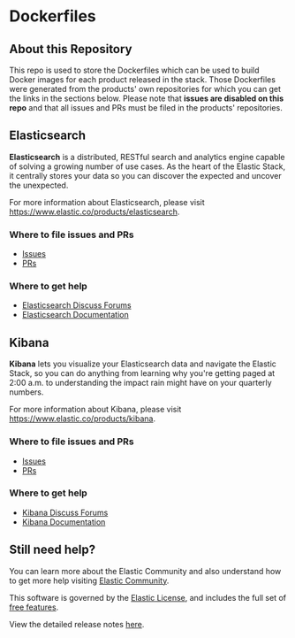 # Dockerfiles 

## About this Repository

This repo is used to store the Dockerfiles which can be used to build Docker images 
for each product released in the stack. Those Dockerfiles were generated from the 
products' own repositories for which you can get the links in the sections below. 
Please note that **issues are disabled on this repo** and that all issues and PRs 
must be filed in the products' repositories.

## Elasticsearch

**Elasticsearch** is a distributed, RESTful search and analytics engine capable of
solving a growing number of use cases. As the heart of the Elastic Stack, it
centrally stores your data so you can discover the expected and uncover the
unexpected.

For more information about Elasticsearch, please visit
https://www.elastic.co/products/elasticsearch.

### Where to file issues and PRs

- [Issues](https://github.com/elastic/elasticsearch/issues)
- [PRs](https://github.com/elastic/elasticsearch/pulls)

### Where to get help

- [Elasticsearch Discuss Forums](https://discuss.elastic.co/c/elasticsearch) 
- [Elasticsearch Documentation](https://www.elastic.co/guide/en/elasticsearch/reference/master/index.html)

## Kibana

**Kibana** lets you visualize your Elasticsearch data and navigate the Elastic Stack, 
so you can do anything from learning why you're getting paged at 2:00 a.m. to 
understanding the impact rain might have on your quarterly numbers.

For more information about Kibana, please visit
https://www.elastic.co/products/kibana.

### Where to file issues and PRs

- [Issues](https://github.com/elastic/kibana/issues)
- [PRs](https://github.com/elastic/kibana/pulls)


### Where to get help

- [Kibana Discuss Forums](https://discuss.elastic.co/c/kibana) 
- [Kibana Documentation](https://www.elastic.co/guide/en/kibana/current/index.html)

## Still need help?

You can learn more about the Elastic Community and also understand how to get more help 
visiting [Elastic Community](https://www.elastic.co/community).


This software is governed by the [Elastic
License](https://github.com/elastic/elasticsearch/blob/7.3/licenses/ELASTIC-LICENSE.txt),
and includes the full set of [free
features](https://www.elastic.co/subscriptions).

View the detailed release notes
[here](https://www.elastic.co/guide/en/elasticsearch/reference/7.3/es-release-notes.html).
